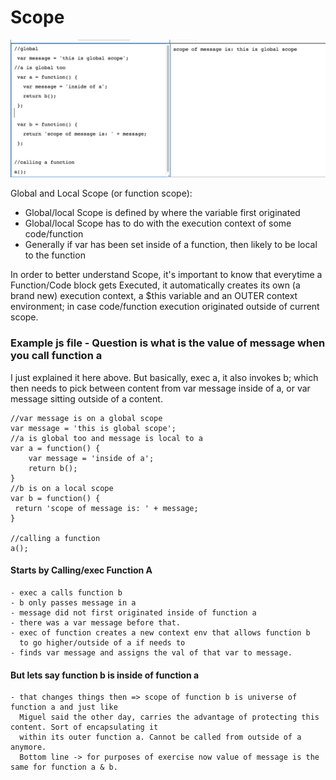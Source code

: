 
# Scope

[![N|global](images/globalScope.png)](https://github.com/stefan22/eloqJS/blob/master/eloqJSnotes/5.%20Global_n_Local_Scope.md)

Global and Local Scope (or function scope):

  - Global/local Scope is defined by where the variable first originated
  - Global/local Scope has to do with the execution context of some code/function
  - Generally if var has been set inside of a function, then likely to be local to the function
  
In order to better understand Scope, it's important to know that everytime a Function/Code block gets Executed,
it automatically creates its own (a brand new) execution context, a $this variable and an OUTER context environment; in case code/function execution originated outside of current scope.

### Example js file  - Question is what is the value of message when you call function a
I just explained it here above. But basically, exec a, it also invokes b; which then needs to pick
between content from var message inside of a, or var message sitting outside of a content.


```
//var message is on a global scope
var message = 'this is global scope';
//a is global too and message is local to a
var a = function() {
    var message = 'inside of a';
    return b();
}
//b is on a local scope
var b = function() {
 return 'scope of message is: ' + message;
}

//calling a function
a();

```
#### Starts by Calling/exec Function A

    - exec a calls function b
    - b only passes message in a
    - message did not first originated inside of function a
    - there was a var message before that.
    - exec of function creates a new context env that allows function b
      to go higher/outside of a if needs to 
    - finds var message and assigns the val of that var to message.

####  But lets say function b is inside of function a
    - that changes things then => scope of function b is universe of function a and just like
      Miguel said the other day, carries the advantage of protecting this content. Sort of encapsulating it 
      within its outer function a. Cannot be called from outside of a anymore.
      Bottom line -> for purposes of exercise now value of message is the same for function a & b.




